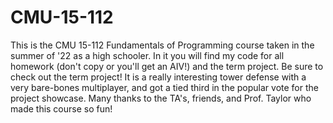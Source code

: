 # CMU-15-112
This is the CMU 15-112 Fundamentals of Programming course taken in the summer of '22 as a high schooler.
In it you will find my code for all homework (don't copy or you'll get an AIV!) and the term project.
Be sure to check out the term project! It is a really interesting tower defense with a very bare-bones multiplayer,
and got a tied third in the popular vote for the project showcase.
Many thanks to the TA's, friends, and Prof. Taylor who made this course so fun!
